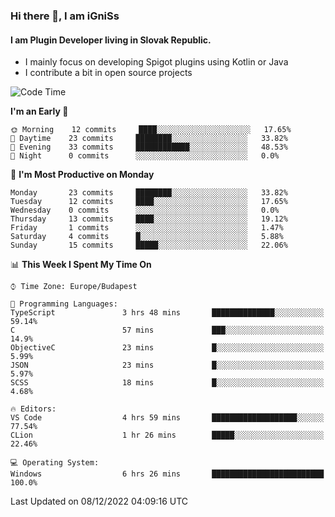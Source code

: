 ### Hi there 👋, I am iGniSs

#### I am Plugin Developer living in Slovak Republic.
- I mainly focus on developing Spigot plugins using Kotlin or Java
- I contribute a bit in open source projects

<!--START_SECTION:waka-->
![Code Time](http://img.shields.io/badge/Code%20Time-976%20hrs%2034%20mins-blue)

**I'm an Early 🐤** 

```text
🌞 Morning    12 commits     ████░░░░░░░░░░░░░░░░░░░░░   17.65% 
🌆 Daytime    23 commits     ████████░░░░░░░░░░░░░░░░░   33.82% 
🌃 Evening    33 commits     ████████████░░░░░░░░░░░░░   48.53% 
🌙 Night      0 commits      ░░░░░░░░░░░░░░░░░░░░░░░░░   0.0%

```
📅 **I'm Most Productive on Monday** 

```text
Monday       23 commits     ████████░░░░░░░░░░░░░░░░░   33.82% 
Tuesday      12 commits     ████░░░░░░░░░░░░░░░░░░░░░   17.65% 
Wednesday    0 commits      ░░░░░░░░░░░░░░░░░░░░░░░░░   0.0% 
Thursday     13 commits     ████░░░░░░░░░░░░░░░░░░░░░   19.12% 
Friday       1 commits      ░░░░░░░░░░░░░░░░░░░░░░░░░   1.47% 
Saturday     4 commits      █░░░░░░░░░░░░░░░░░░░░░░░░   5.88% 
Sunday       15 commits     █████░░░░░░░░░░░░░░░░░░░░   22.06%

```


📊 **This Week I Spent My Time On** 

```text
⌚︎ Time Zone: Europe/Budapest

💬 Programming Languages: 
TypeScript               3 hrs 48 mins       ██████████████░░░░░░░░░░░   59.14% 
C                        57 mins             ███░░░░░░░░░░░░░░░░░░░░░░   14.9% 
ObjectiveC               23 mins             █░░░░░░░░░░░░░░░░░░░░░░░░   5.99% 
JSON                     23 mins             █░░░░░░░░░░░░░░░░░░░░░░░░   5.97% 
SCSS                     18 mins             █░░░░░░░░░░░░░░░░░░░░░░░░   4.68%

🔥 Editors: 
VS Code                  4 hrs 59 mins       ███████████████████░░░░░░   77.54% 
CLion                    1 hr 26 mins        █████░░░░░░░░░░░░░░░░░░░░   22.46%

💻 Operating System: 
Windows                  6 hrs 26 mins       █████████████████████████   100.0%

```


 Last Updated on 08/12/2022 04:09:16 UTC
<!--END_SECTION:waka-->